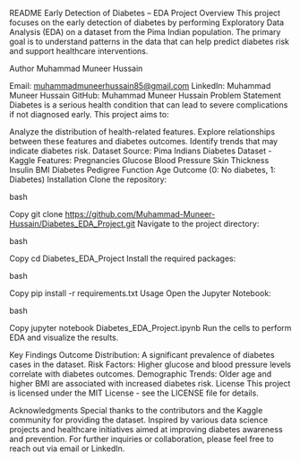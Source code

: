 README
Early Detection of Diabetes – EDA Project
Overview
This project focuses on the early detection of diabetes by performing Exploratory Data Analysis (EDA) on a dataset from the Pima Indian population. The primary goal is to understand patterns in the data that can help predict diabetes risk and support healthcare interventions.

Author
Muhammad Muneer Hussain

Email: muhammadmuneerhussain85@gmail.com
LinkedIn: Muhammad Muneer Hussain
GitHub: Muhammad Muneer Hussain
Problem Statement
Diabetes is a serious health condition that can lead to severe complications if not diagnosed early. This project aims to:

Analyze the distribution of health-related features.
Explore relationships between these features and diabetes outcomes.
Identify trends that may indicate diabetes risk.
Dataset
Source: Pima Indians Diabetes Dataset - Kaggle
Features:
Pregnancies
Glucose
Blood Pressure
Skin Thickness
Insulin
BMI
Diabetes Pedigree Function
Age
Outcome (0: No diabetes, 1: Diabetes)
Installation
Clone the repository:

bash

Copy
git clone https://github.com/Muhammad-Muneer-Hussain/Diabetes_EDA_Project.git
Navigate to the project directory:

bash

Copy
cd Diabetes_EDA_Project
Install the required packages:

bash

Copy
pip install -r requirements.txt
Usage
Open the Jupyter Notebook:

bash

Copy
jupyter notebook Diabetes_EDA_Project.ipynb
Run the cells to perform EDA and visualize the results.

Key Findings
Outcome Distribution: A significant prevalence of diabetes cases in the dataset.
Risk Factors: Higher glucose and blood pressure levels correlate with diabetes outcomes.
Demographic Trends: Older age and higher BMI are associated with increased diabetes risk.
License
This project is licensed under the MIT License - see the LICENSE file for details.

Acknowledgments
Special thanks to the contributors and the Kaggle community for providing the dataset.
Inspired by various data science projects and healthcare initiatives aimed at improving diabetes awareness and prevention.
For further inquiries or collaboration, please feel free to reach out via email or LinkedIn.

